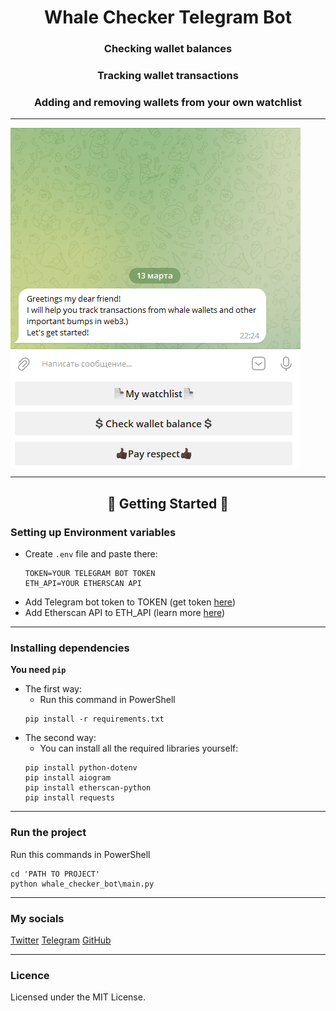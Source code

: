 <h1 align="center">Whale Checker Telegram Bot</h1>

<h3 align="center"><b>Checking wallet balances</b></h3>
<h3 align="center"><b>Tracking wallet transactions</b></h3>
<h3 align="center"><b>Adding and removing wallets from your own watchlist</b></h3>

____
<img align="middle" src="https://github.com/CyrillLermontov/whale-checker-bot/blob/main/image.png"/>

____

<h2 align="center">🚀 Getting Started 🚀</h2>

### **Setting up Environment variables**
- Create `.env` file and paste there:
  ```
  TOKEN=YOUR TELEGRAM BOT TOKEN
  ETH_API=YOUR ETHERSCAN API
  ```
- Add Telegram bot token to TOKEN (get token [here](https://t.me/BotFather))
- Add Etherscan API to ETH_API (learn more [here](https://etherscan.io/))

___
### **Installing dependencies**
**You need `pip`**

- The first way: 
  - Run this command in PowerShell
  ```
  pip install -r requirements.txt
- The second way:
  - You can install all the required libraries yourself:
  ```
  pip install python-dotenv
  pip install aiogram
  pip install etherscan-python
  pip install requests
  ```
___
### **Run the project**
Run this commands in PowerShell
```
cd 'PATH TO PROJECT'
python whale_checker_bot\main.py
```
___
### **My socials**
[Twitter](https://twitter.com/home?lang=ru)
[Telegram](https://t.me/itwasreallycalm)
[GitHub](https://github.com/CyrillLermontov) 
___
### **Licence**
Licensed under the MIT License.
